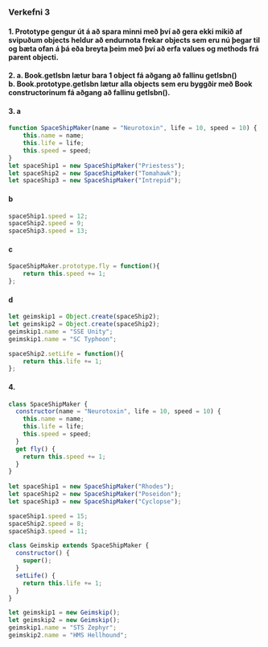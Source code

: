 ### Verkefni 3 
#### 1. Prototype gengur út á að spara minni með því að gera ekki mikið af svipuðum objects heldur að endurnota frekar objects sem eru nú þegar til og bæta ofan á þá eða breyta þeim með því að erfa values og methods frá parent objecti. 
#### 2. a. Book.getIsbn lætur bara 1 object fá aðgang að fallinu getIsbn() <br> b. Book.prototype.getIsbn lætur alla objects sem eru byggðir með Book constructorinum fá aðgang að fallinu getIsbn().
#### 3. a
```javascript
function SpaceShipMaker(name = "Neurotoxin", life = 10, speed = 10) {   
 	this.name = name;
	this.life = life;
	this.speed = speed;
}
let spaceShip1 = new SpaceShipMaker("Priestess");
let spaceShip2 = new SpaceShipMaker("Tomahawk");
let spaceShip3 = new SpaceShipMaker("Intrepid");
```
#### b
```javascript
spaceShip1.speed = 12;
spaceShip2.speed = 9;
spaceShip3.speed = 13;
```
#### c
```javascript
SpaceShipMaker.prototype.fly = function(){
	return this.speed += 1;
};
```
#### d
```javascript
let geimskip1 = Object.create(spaceShip2);
let geimskip2 = Object.create(spaceShip2);
geimskip1.name = "SSE Unity";
geimskip1.name = "SC Typhoon";

spaceShip2.setLife = function(){
	return this.life += 1;
};
```
#### 4.
```javascript
class SpaceShipMaker {
  constructor(name = "Neurotoxin", life = 10, speed = 10) {
    this.name = name;
    this.life = life;
    this.speed = speed;
  }
  get fly() {
    return this.speed += 1;
  }
}
  
let spaceShip1 = new SpaceShipMaker("Rhodes");
let spaceShip2 = new SpaceShipMaker("Poseidon");
let spaceShip3 = new SpaceShipMaker("Cyclopse");

spaceShip1.speed = 15;
spaceShip2.speed = 8;
spaceShip3.speed = 11;

class Geimskip extends SpaceShipMaker {
  constructor() {
    super();
  }
  setLife() {
    return this.life += 1;
  }
}

let geimskip1 = new Geimskip();
let geimskip2 = new Geimskip();
geimskip1.name = "STS Zephyr";
geimskip2.name = "HMS Hellhound";
 ```
